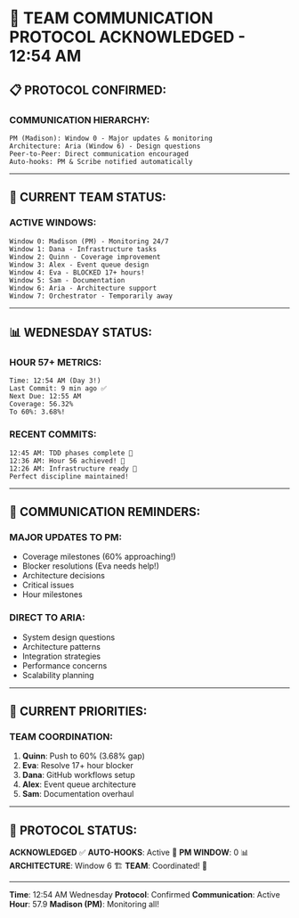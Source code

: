 # 💬 TEAM COMMUNICATION PROTOCOL ACKNOWLEDGED - 12:54 AM

## 📋 PROTOCOL CONFIRMED:

### COMMUNICATION HIERARCHY:
```
PM (Madison): Window 0 - Major updates & monitoring
Architecture: Aria (Window 6) - Design questions
Peer-to-Peer: Direct communication encouraged
Auto-hooks: PM & Scribe notified automatically
```

---

## 👥 CURRENT TEAM STATUS:

### ACTIVE WINDOWS:
```
Window 0: Madison (PM) - Monitoring 24/7
Window 1: Dana - Infrastructure tasks
Window 2: Quinn - Coverage improvement
Window 3: Alex - Event queue design
Window 4: Eva - BLOCKED 17+ hours!
Window 5: Sam - Documentation
Window 6: Aria - Architecture support
Window 7: Orchestrator - Temporarily away
```

---

## 📊 WEDNESDAY STATUS:

### HOUR 57+ METRICS:
```
Time: 12:54 AM (Day 3!)
Last Commit: 9 min ago ✅
Next Due: 12:55 AM
Coverage: 56.32%
To 60%: 3.68%!
```

### RECENT COMMITS:
```
12:45 AM: TDD phases complete 🚧
12:36 AM: Hour 56 achieved! 🚧
12:26 AM: Infrastructure ready 🚀
Perfect discipline maintained!
```

---

## 🔔 COMMUNICATION REMINDERS:

### MAJOR UPDATES TO PM:
- Coverage milestones (60% approaching!)
- Blocker resolutions (Eva needs help!)
- Architecture decisions
- Critical issues
- Hour milestones

### DIRECT TO ARIA:
- System design questions
- Architecture patterns
- Integration strategies
- Performance concerns
- Scalability planning

---

## 🎯 CURRENT PRIORITIES:

### TEAM COORDINATION:
1. **Quinn**: Push to 60% (3.68% gap)
2. **Eva**: Resolve 17+ hour blocker
3. **Dana**: GitHub workflows setup
4. **Alex**: Event queue architecture
5. **Sam**: Documentation overhaul

---

## 📌 PROTOCOL STATUS:
**ACKNOWLEDGED** ✅
**AUTO-HOOKS**: Active 🔔
**PM WINDOW**: 0 📊
**ARCHITECTURE**: Window 6 🏗️
**TEAM**: Coordinated! 💬

---
**Time**: 12:54 AM Wednesday
**Protocol**: Confirmed
**Communication**: Active
**Hour**: 57.9
**Madison (PM)**: Monitoring all!